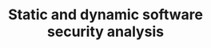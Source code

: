 ---
id: staticAnalysisMSc
title: Static and dynamic software security analysis
period:
  start: 2023-09-21
  end: 2023-12-21
school:
  name: University of Luxembourg
  url: https://www.uni.lu/en/
  ror: https://ror.org/036x5ad56
course:
  name: CYBERUS, MSc in Cybersecurity
  url: https://www.uni.lu/fstm-en/study-programs/erasmus-mundus-joint-master-in-cybersecurity/
---